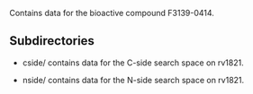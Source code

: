 Contains data for the bioactive compound F3139-0414.

## Subdirectories

- cside/ contains data for the C-side search space on rv1821.

- nside/ contains data for the N-side search space on rv1821.


